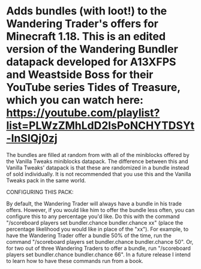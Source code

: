 # Adds bundles (with loot!) to the Wandering Trader's offers for Minecraft 1.18. This is an edited version of the Wandering Bundler datapack developed for A13XFPS and Weastside Boss for their YouTube series Tides of Treasure, which you can watch here: https://youtube.com/playlist?list=PLWzZMhLdD2lsPoNCHYTDSYt-lnSIQj0zj

The bundles are filled at random from with all of the miniblocks offered by the Vanilla Tweaks miniblocks datapack. The difference between this and Vanilla Tweaks' datapack is that these are randomized in a bundle instead of sold individually. It is not recommended that you use this and the Vanilla Tweaks pack in the same world.

CONFIGURING THIS PACK:

By default, the Wandering Trader will always have a bundle in his trade offers. However, if you would like him to offer the bundle less often, you can configure this to any percentage you'd like. Do this with the command "/scoreboard players set bundler.chance bundler.chance xx" (place the percentage likelihood you would like in place of the "xx"). For example, to have the Wandering Trader offer a bundle 50% of the time, run the command "/scoreboard players set bundler.chance bundler.chance 50". Or, for two out of three Wandering Traders to offer a bundle, run "/scoreboard players set bundler.chance bundler.chance 66". In a future release I intend to learn how to have these commands run from a book.
